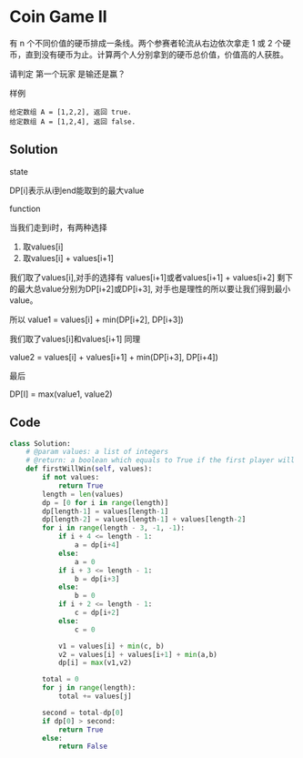# Coin Game II

有 n 个不同价值的硬币排成一条线。两个参赛者轮流从右边依次拿走 1 或 2 个硬币，直到没有硬币为止。计算两个人分别拿到的硬币总价值，价值高的人获胜。

请判定 第一个玩家 是输还是赢？

样例

    给定数组 A = [1,2,2], 返回 true.
    给定数组 A = [1,2,4], 返回 false.

## Solution

state

DP[i]表示从i到end能取到的最大value

function

当我们走到i时，有两种选择

1. 取values[i]
2. 取values[i] + values[i+1]

我们取了values[i],对手的选择有 values[i+1]或者values[i+1] + values[i+2] 剩下的最大总value分别为DP[i+2]或DP[i+3], 对手也是理性的所以要让我们得到最小value。

所以 value1 = values[i] + min(DP[i+2], DP[i+3])

我们取了values[i]和values[i+1] 同理 

value2 = values[i] + values[i+1] + min(DP[i+3], DP[i+4])

最后

DP[I] = max(value1, value2)

## Code

```python
class Solution:
    # @param values: a list of integers
    # @return: a boolean which equals to True if the first player will win
    def firstWillWin(self, values):
        if not values:
            return True
        length = len(values)
        dp = [0 for i in range(length)]
        dp[length-1] = values[length-1]
        dp[length-2] = values[length-1] + values[length-2]
        for i in range(length - 3, -1, -1):
            if i + 4 <= length - 1:
                a = dp[i+4]
            else:
                a = 0
            if i + 3 <= length - 1:
                b = dp[i+3]
            else:
                b = 0
            if i + 2 <= length - 1:
                c = dp[i+2]
            else:
                c = 0

            v1 = values[i] + min(c, b)
            v2 = values[i] + values[i+1] + min(a,b)
            dp[i] = max(v1,v2)

        total = 0
        for j in range(length):
            total += values[j]

        second = total-dp[0]
        if dp[0] > second:
            return True
        else:
            return False

```

